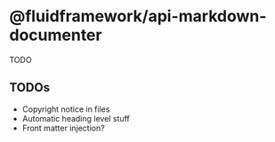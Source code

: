 # @fluidframework/api-markdown-documenter

TODO

## TODOs

-   Copyright notice in files
-   Automatic heading level stuff
-   Front matter injection?
